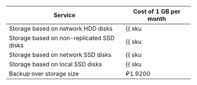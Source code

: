 | Service                                               | Cost of 1 GB per month                                                   |
|-------------------------------------------------------|--------------------------------------------------------------------------|
| Storage based on network HDD disks                    | {{ sku|RUB|mdb.cluster.network-hdd.mongodb|month|string }}               |
| Storage based on non-replicated SSD disks             | {{ sku|RUB|mdb.cluster.network-ssd-nonreplicated.mongodb|month|string }} |
| Storage based on network SSD disks                    | {{ sku|RUB|mdb.cluster.network-nvme.mongodb|month|string }}              |
| Storage based on local SSD disks                      | {{ sku|RUB|mdb.cluster.local-nvme.mongodb|month|string }}                |
| Backup over storage size                              | ₽1.9200                                                                  |
